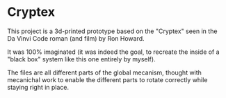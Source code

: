 # Cryptex

This project is a 3d-printed prototype based on the "Cryptex" seen in the Da Vinvi Code roman (and film) by Ron Howard.

It was 100% imaginated (it was indeed the goal, to recreate the inside of a "black box" system like this one entirely by myself).

The files are all different parts of the global mecanism, thought with mecanichal work to enable the different parts to rotate correctly while staying right in place.
